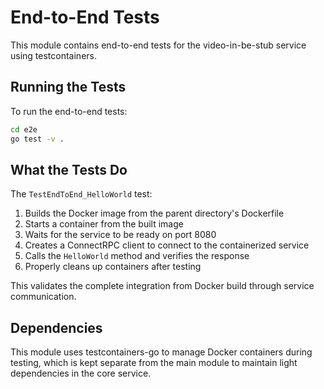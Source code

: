 # End-to-End Tests

This module contains end-to-end tests for the video-in-be-stub service using testcontainers.

## Running the Tests

To run the end-to-end tests:

```bash
cd e2e
go test -v .
```

## What the Tests Do

The `TestEndToEnd_HelloWorld` test:

1. Builds the Docker image from the parent directory's Dockerfile
2. Starts a container from the built image
3. Waits for the service to be ready on port 8080
4. Creates a ConnectRPC client to connect to the containerized service
5. Calls the `HelloWorld` method and verifies the response
6. Properly cleans up containers after testing

This validates the complete integration from Docker build through service communication.

## Dependencies

This module uses testcontainers-go to manage Docker containers during testing, which is kept separate from the main module to maintain light dependencies in the core service.